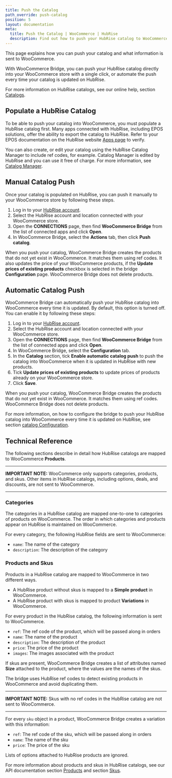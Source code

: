 ```yaml
---
title: Push the Catalog
path_override: push-catalog
position: 5
layout: documentation
meta:
  title: Push the Catalog | WooCommerce | HubRise
  description: Find out how to push your HubRise catalog to WooCommerce, how items and options are encoded, and which features are supported.
---
```


This page explains how you can push your catalog and what information is sent to WooCommerce.

With WooCommerce Bridge, you can push your HubRise catalog directly into your WooCommerce store with a single click, or automate the push every time your catalog is updated on HubRise.

For more information on HubRise catalogs, see our online help, section [Catalogs](/docs/catalog).

## Populate a HubRise Catalog

To be able to push your catalog into WooCommerce, you must populate a HubRise catalog first. Many apps connected with HubRise, including EPOS solutions, offer the ability to export the catalog to HubRise. Refer to your EPOS documentation on the HubRise website [Apps page](/apps) to verify.

You can also create, or edit your catalog using the HubRise Catalog Manager to include ref codes, for example. Catalog Manager is edited by HubRise and you can use it free of charge. For more information, see [Catalog Manager](/apps/catalog-manager/overview).

## Manual Catalog Push

Once your catalog is populated on HubRise, you can push it manually to your WooCommerce store by following these steps.

1. Log in to your [HubRise account](https://manager.hubrise.com).
1. Select the HubRise account and location connected with your WooCommerce store.
1. Open the **CONNECTIONS** page, then find **WooCommerce Bridge** from the list of connected apps and click **Open**.
1. In WooCommerce Bridge, select the **Actions** tab, then click **Push catalog**.

When you push your catalog, WooCommerce Bridge creates the products that do not yet exist in WooCommerce. It matches them using ref codes. It also updates the price of your WooCommerce products, if the **Update prices of existing products** checkbox is selected in the bridge **Configuration** page. WooCommerce Bridge does not delete products.

## Automatic Catalog Push

WooCommerce Bridge can automatically push your HubRise catalog into WooCommerce every time it is updated. By default, this option is turned off. You can enable it by following these steps:

1. Log in to your [HubRise account](https://manager.hubrise.com).
1. Select the HubRise account and location connected with your WooCommerce store.
1. Open the **CONNECTIONS** page, then find **WooCommerce Bridge** from the list of connected apps and click **Open**.
1. In WooCommerce Bridge, select the **Configuration** tab.
1. In the **Catalog** section, tick **Enable automatic catalog push** to push the catalog into WooCommerce when it is updated in HubRise with new products.
1. Tick **Update prices of existing products** to update prices of products already on your WooCommerce store.
1. Click **Save**.

When you push your catalog, WooCommerce Bridge creates the products that do not yet exist in WooCommerce.  It matches them using ref codes. WooCommerce Bridge does not delete products.

For more information, on how to configure the bridge to push your HubRise catalog into WooCommerce every time it is updated on HubRise, see section [catalog Configuration](/apps/woocommerce/configuration#catalog).

## Technical Reference

The following sections describe in detail how HubRise catalogs are mapped to WooCommerce **Products**.

---

**IMPORTANT NOTE:** WooCommerce only supports categories, products, and skus. Other items in HubRise catalogs, including options, deals, and discounts, are not sent to WooCommerce.

---

### Categories

The categories in a HubRise catalog are mapped one-to-one to categories of products on WooCommerce.
The order in which categories and products appear on HubRise is maintained on WooCommerce.

For every category, the following HubRise fields are sent to WooCommerce:

- `name`: The name of the category
- `description`: The description of the category

### Products and Skus

Products in a HubRise catalog are mapped to WooCommerce in two different ways.

- A HubRise product without skus is mapped to a **Simple product** in WooCommerce.
- A HubRise product with skus is mapped to product **Variations** in WooCommerce.

For every product in the HubRise catalog, the following information is sent to WooCommerce.

- `ref`: The ref code of the product, which will be passed along in orders
- `name`: The name of the product
- `description`: The description of the product
- `price`: The price of the product
- `images`: The images associated with the product

If skus are present, WooCommerce Bridge creates a list of attributes named **Size** attached to the product, where the values are the names of the skus.

The bridge uses HubRise ref codes to detect existing products in WooCommerce and avoid duplicating them.

---

**IMPORTANT NOTE:** Skus with no ref codes in the HubRise catalog are not sent to WooCommerce.

---

For every `sku` object in a product, WooCommerce Bridge creates a variation with this information:

- `ref`: The ref code of the sku, which will be passed along in orders
- `name`: The name of the sku
- `price`: The price of the sku

Lists of options attached to HubRise products are ignored.

For more information about products and skus in HubRise catalogs, see our API documentation section [Products](/developers/api/catalogs#products) and section [Skus](/developers/api/catalogs#skus).
